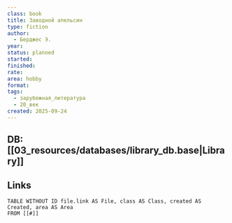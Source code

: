 ```yaml
---
class: book
title: Заводной апельсин
type: fiction
author:
  - Берджес Э.
year:
status: planned
started:
finished:
rate:
area: hobby
format:
tags:
  - зарубежная_литература
  - 20_век
created: 2025-09-24
---
```

## DB: [[03_resources/databases/library_db.base|Library]]

## Links

```dataview
TABLE WITHOUT ID file.link AS File, class AS Class, created AS Created, area AS Area
FROM [[#]]
````